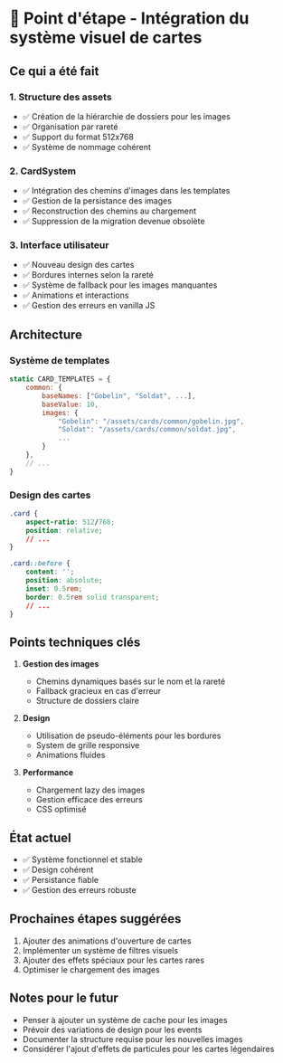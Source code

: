 # 📝 Point d'étape - Intégration du système visuel de cartes

## Ce qui a été fait

### 1. **Structure des assets**
- ✅ Création de la hiérarchie de dossiers pour les images
- ✅ Organisation par rareté
- ✅ Support du format 512x768
- ✅ Système de nommage cohérent

### 2. **CardSystem**
- ✅ Intégration des chemins d'images dans les templates
- ✅ Gestion de la persistance des images
- ✅ Reconstruction des chemins au chargement
- ✅ Suppression de la migration devenue obsolète

### 3. **Interface utilisateur**
- ✅ Nouveau design des cartes
- ✅ Bordures internes selon la rareté
- ✅ Système de fallback pour les images manquantes
- ✅ Animations et interactions
- ✅ Gestion des erreurs en vanilla JS

## Architecture

### Système de templates
```javascript
static CARD_TEMPLATES = {
    common: {
        baseNames: ["Gobelin", "Soldat", ...],
        baseValue: 10,
        images: {
            "Gobelin": "/assets/cards/common/gobelin.jpg",
            "Soldat": "/assets/cards/common/soldat.jpg",
            ...
        }
    },
    // ...
}
```

### Design des cartes
```css
.card {
    aspect-ratio: 512/768;
    position: relative;
    // ...
}

.card::before {
    content: '';
    position: absolute;
    inset: 0.5rem;
    border: 0.5rem solid transparent;
    // ...
}
```

## Points techniques clés

1. **Gestion des images**
   - Chemins dynamiques basés sur le nom et la rareté
   - Fallback gracieux en cas d'erreur
   - Structure de dossiers claire

2. **Design**
   - Utilisation de pseudo-éléments pour les bordures
   - System de grille responsive
   - Animations fluides

3. **Performance**
   - Chargement lazy des images
   - Gestion efficace des erreurs
   - CSS optimisé

## État actuel
- ✅ Système fonctionnel et stable
- ✅ Design cohérent
- ✅ Persistance fiable
- ✅ Gestion des erreurs robuste

## Prochaines étapes suggérées
1. Ajouter des animations d'ouverture de cartes
2. Implémenter un système de filtres visuels
3. Ajouter des effets spéciaux pour les cartes rares
4. Optimiser le chargement des images

## Notes pour le futur
- Penser à ajouter un système de cache pour les images
- Prévoir des variations de design pour les events
- Documenter la structure requise pour les nouvelles images
- Considérer l'ajout d'effets de particules pour les cartes légendaires
